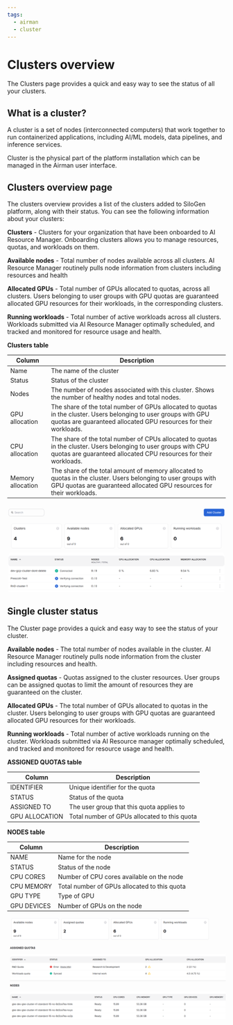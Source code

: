 ```yaml
---
tags:
  - airman
  - cluster
---
```


# Clusters overview

The Clusters page provides a quick and easy way to see the status of all your clusters.

## What is a cluster?

A cluster is a set of nodes (interconnected computers) that work together to run containerized applications, including AI/ML models, data pipelines, and inference services.

Cluster is the physical part of the platform installation which can be managed in the Airman user interface.

## Clusters overview page

The clusters overview provides a list of the clusters added to SiloGen platform, along with their status. You can see the following information about your clusters:

**Clusters** - Clusters for your organization that have been onboarded to AI Resource Manager. Onboarding clusters allows you to manage resources, quotas, and workloads on them.

**Available nodes** - Total number of nodes available across all clusters. AI Resource Manager routinely pulls node information from clusters including resources and health

**Allocated GPUs** - Total number of GPUs allocated to quotas, across all clusters. Users belonging to user groups with GPU quotas are guaranteed allocated GPU resources for their workloads, in the corresponding clusters.

**Running workloads** - Total number of active workloads across all clusters. Workloads submitted via AI Resource Manager optimally scheduled, and tracked and monitored for resource usage and health.

**Clusters table**

| Column            | Description                                                                                                                                                                            |
| ----------------- | -------------------------------------------------------------------------------------------------------------------------------------------------------------------------------------- |
| Name              | The name of the cluster                                                                                                                                                                |
| Status            | Status of the cluster                                                                                                                                                                  |
| Nodes             | The number of nodes associated with this cluster. Shows the number of healthy nodes and total nodes.                                                                                   |
| GPU allocation    | The share of the total number of GPUs allocated to quotas in the cluster. Users belonging to user groups with GPU quotas are guaranteed allocated GPU resources for their workloads.   |
| CPU allocation    | The share of the total number of CPUs allocated to quotas in the cluster. Users belonging to user groups with CPU quotas are guaranteed allocated CPU resources for their workloads.   |
| Memory allocation | The share of the total amount of memory allocated to quotas in the cluster. Users belonging to user groups with GPU quotas are guaranteed allocated GPU resources for their workloads. |

![A diagram of the clusters page.](../../img/clusters/view-clusters.png)

## Single cluster status

The Cluster page provides a quick and easy way to see the status of your cluster.

**Available nodes** - The total number of nodes available in the cluster. AI Resource Manager routinely pulls node information from the cluster including resources and health.

**Assigned quotas** - Quotas assigned to the cluster resources. User groups can be assigned quotas to limit the amount of resources they are guaranteed on the cluster.

**Allocated GPUs** - The total number of GPUs allocated to quotas in the cluster. Users belonging to user groups with GPU quotas are guaranteed allocated GPU resources for their workloads.

**Running workloads** - Total number of active workloads running on the cluster. Workloads submitted via AI Resource manager optimally scheduled, and tracked and monitored for resource usage and health.

**ASSIGNED QUOTAS table**

| Column         | Description                                  |
| -------------- | -------------------------------------------- |
| IDENTIFIER     | Unique identifier for the quota              |
| STATUS         | Status of the quota                          |
| ASSIGNED TO    | The user group that this quota applies to    |
| GPU ALLOCATION | Total number of GPUs allocated to this quota |

**NODES table**

| Column      | Description                                  |
| ----------- | -------------------------------------------- |
| NAME        | Name for the node                            |
| STATUS      | Status of the node                           |
| CPU CORES   | Number of CPU cores available on the node    |
| CPU MEMORY  | Total number of GPUs allocated to this quota |
| GPU TYPE    | Type of GPU                                  |
| GPU DEVICES | Number of GPUs on the node                   |

![A diagram of the single cluster page.](../../img/clusters/view-single-cluster.png)
